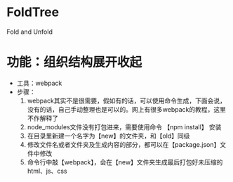 # FoldTree
Fold and Unfold
<h1>功能：组织结构展开收起</h1>
<ul>
  <li>工具：webpack</li>  
  <li>步骤：  
    <ol>
      <li>webpack其实不是很需要，假如有的话，可以使用命令生成，下面会说，没有的话，自己手动整理也是可以的。网上有很多webpack的教程，这里不作解释了</li>
      <li>node_modules文件没有打包进来，需要使用命令 【npm install】 安装</li>
      <li>在目录里新建一个名字为【new】的文件夹，和【old】同级</li>
      <li>修改文件名或者文件夹及生成内容的部分，都可以在【package.json】文件中修改</li>
      <li>命令行中敲【webpack】，会在【new】文件夹生成最后打包好未压缩的html、js、css</dd></li>
    </ol>
  </li>
</ul>
